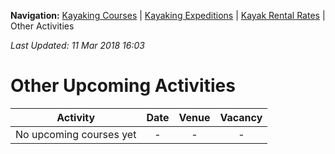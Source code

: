 **Navigation:** [Kayaking Courses](index) &#124; [Kayaking Expeditions](expedition) &#124; [Kayak Rental Rates](rental) &#124; Other Activities

_Last Updated: 11 Mar 2018 16:03_
# Other Upcoming Activities

Activity | Date | Venue | Vacancy
:---:|:---:|:---:|:---:
No upcoming courses yet|-|-|-

